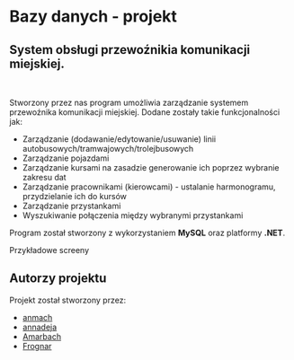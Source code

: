# Bazy danych - projekt
## System obsługi przewoźnikia komunikacji miejskiej.  

<br>  

Stworzony przez nas program umożliwia zarządzanie systemem przewoźnika komunikacji miejskiej. Dodane zostały takie funkcjonalności jak:
- Zarządzanie (dodawanie/edytowanie/usuwanie) linii autobusowych/tramwajowych/trolejbusowych
- Zarządzanie pojazdami
- Zarządzanie kursami na zasadzie generowanie ich poprzez wybranie zakresu dat
- Zarządzanie pracownikami (kierowcami) - ustalanie harmonogramu, przydzielanie ich do kursów
- Zarządzanie przystankami
- Wyszukiwanie połączenia między wybranymi przystankami

Program został stworzony z wykorzystaniem <b>MySQL</b> oraz platformy <b>.NET</b>.

Przykładowe screeny

## Autorzy projektu
Projekt został stworzony przez:
- [anmach](https://github.com/anmach)
- [annadeja](https://github.com/annadeja)
- [Amarbach](https://github.com/Amarbach)
- [Frognar](https://github.com/Frognar)
